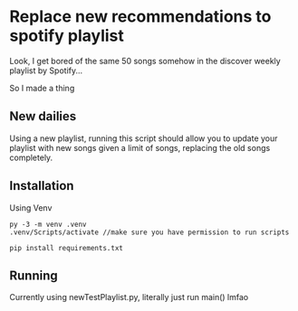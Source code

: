 # Replace new recommendations to spotify playlist

Look, I get bored of the same 50 songs somehow in the discover weekly playlist by Spotify...

So I made a thing

## New dailies

Using a new playlist, running this script should allow you to update your playlist with new songs given a limit of songs, replacing the old songs completely.

## Installation

Using Venv

```
py -3 -m venv .venv
.venv/Scripts/activate //make sure you have permission to run scripts

pip install requirements.txt
```

## Running

Currently using newTestPlaylist.py, literally just run main() lmfao
